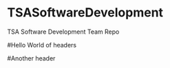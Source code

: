 # TSASoftwareDevelopment
TSA Software Development Team Repo

#Hello World of headers


#Another header 